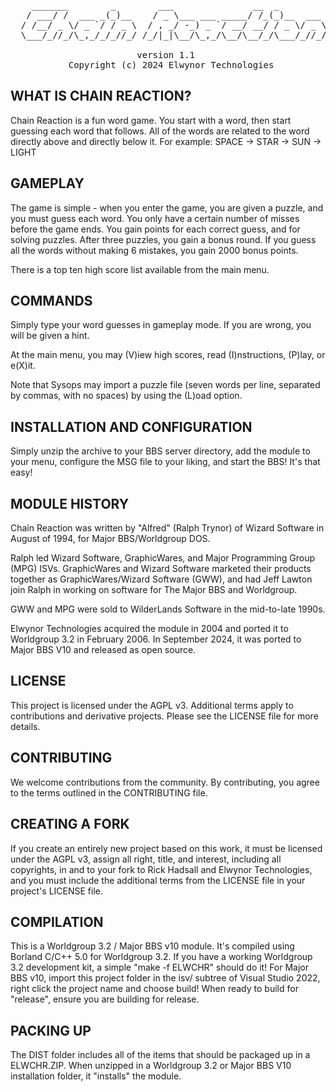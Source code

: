 <pre>
   
    _______        _        ___               __  _         
   / ___/ /  ___ _(_)__    / _ \___ ___ _____/ /_(_)__  ___ 
  / /__/ _ \/ _ `/ / _ \  / , _/ -_) _ `/ __/ __/ / _ \/ _ \
  \___/_//_/\_,_/_/_//_/ /_/|_|\__/\_,_/\__/\__/_/\___/_//_/
                                          
                        version 1.1
           Copyright (c) 2024 Elwynor Technologies
</pre>

## WHAT IS CHAIN REACTION?

 Chain Reaction is a fun word game. You start with a word, then start guessing
 each word that follows.  All of the words are related to the word directly 
 above and directly below it.  For example:
   SPACE -> STAR -> SUN -> LIGHT
 
## GAMEPLAY
 
 The game is simple - when you enter the game, you are given a puzzle, and you
 must guess each word.  You only have a certain number of misses before the 
 game ends.  You gain points for each correct guess, and for solving puzzles.
 After three puzzles, you gain a bonus round.  If you guess all the words
 without making 6 mistakes, you gain 2000 bonus points.
 
 There is a top ten high score list available from the main menu.

## COMMANDS

 Simply type your word guesses in gameplay mode.  If you are wrong, you will
 be given a hint.
 
 At the main menu, you may (V)iew high scores, read (I)nstructions, (P)lay, or
 e(X)it.  
 
 Note that Sysops may import a puzzle file (seven words per line, separated by
 commas, with no spaces) by using the (L)oad option.
 
## INSTALLATION AND CONFIGURATION
 
 Simply unzip the archive to your BBS server directory,
 add the module to your menu, configure the MSG file to your liking, 
 and start the BBS! It's that easy! 

## MODULE HISTORY
 
 Chain Reaction was written by "Alfred" (Ralph Trynor) of Wizard Software 
 in August of 1994, for Major BBS/Worldgroup DOS.
 
 Ralph led Wizard Software, GraphicWares, and Major Programming Group
 (MPG) ISVs. GraphicWares and Wizard Software marketed their products 
 together as GraphicWares/Wizard Software (GWW), and had Jeff Lawton join
 Ralph in working on software for The Major BBS and Worldgroup.

 GWW and MPG were sold to WilderLands Software in the mid-to-late 1990s. 

 Elwynor Technologies acquired the module in 2004 and ported it to 
 Worldgroup 3.2 in February 2006. In September 2024, it was ported to
 Major BBS V10 and released as open source.
 
## LICENSE

 This project is licensed under the AGPL v3. Additional terms apply to 
 contributions and derivative projects. Please see the LICENSE file for 
 more details.

## CONTRIBUTING

 We welcome contributions from the community. By contributing, you agree to the
 terms outlined in the CONTRIBUTING file.

## CREATING A FORK

 If you create an entirely new project based on this work, it must be licensed 
 under the AGPL v3, assign all right, title, and interest, including all 
 copyrights, in and to your fork to Rick Hadsall and Elwynor Technologies, and 
 you must include the additional terms from the LICENSE file in your project's 
 LICENSE file.

## COMPILATION

 This is a Worldgroup 3.2 / Major BBS v10 module. It's compiled using Borland
 C/C++ 5.0 for Worldgroup 3.2. If you have a working Worldgroup 3.2 development
 kit, a simple "make -f ELWCHR" should do it! For Major BBS v10, import this
 project folder in the isv/ subtree of Visual Studio 2022, right click the
 project name and choose build! When ready to build for "release", ensure you
 are building for release.

## PACKING UP

 The DIST folder includes all of the items that should be packaged up in a 
 ELWCHR.ZIP. When unzipped in a Worldgroup 3.2 or Major BBS V10 installation 
 folder, it "installs" the module.
